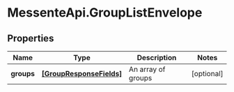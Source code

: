 # MessenteApi.GroupListEnvelope

## Properties
Name | Type | Description | Notes
------------ | ------------- | ------------- | -------------
**groups** | [**[GroupResponseFields]**](GroupResponseFields.md) | An array of groups | [optional] 


